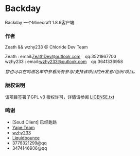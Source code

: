 # Backday

Backday 一个Minecraft 1.8.9客户端

### 作者

Zeath && wzhy233 @ Chloride Dev Team

Zeath : email:ZeathDev@outlook.com  &ensp; qq:3521967703    
wzhy233 : email:wzhy233@outlook.com &ensp; qq:3641336958


 *您也可以在鸣谢名单中参看所有参与/支持该项目的开发者/组织/项目。*

### 版权说明

该项目签署了GPL v3 授权许可，详情请参阅 [LICENSE.txt](https://github.com/chloride-dev/Backday/blob/master/LICENSE.txt)

### 鸣谢

- [Soud Client] 已经跑路
- [Yape Team](https://github.com/yapeteam)
- [wzhy233](https://github.com/wzhy233)
- [Liquidbounce](https://liquidbounce.net)
- 3776321299@qq
- 3474146906@qq
